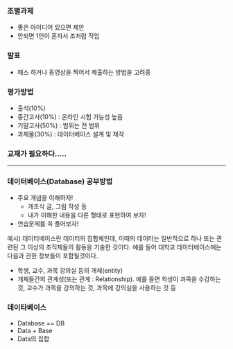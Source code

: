 ### 조별과제
- 좋은 아이디어 있으면 제안
- 안되면 1인이 혼자서 조처럼 작업

### 발표
- 패스 하거나 동영상을 찍어서 제출하는 방법을 고려중

###  평가방법
- 출석(10%)
- 중간고사(10%) : 온라인 시험 가능성 높음
- 기말고사(50%) : 범위는 전 범위
- 과제물(30%) : 데이터베이스 설계 및 제작

### 교재가 필요하다.....
---
### 데이터베이스(Database) 공부방법
- 주요 개념을 이해하자!
	- 개조식 글, 그림 작성 등
	- 내가 이해한 내용을 다른 형태로 표현하여 보자!
- 연습문제를 꼭 풀어보자!

예시) 
데이터베이스란 데이터의 집합체인데, 이때의 데이터는 일반적으로 하나 또는 관련된 그 이상의 조직체들의 활동을 기술한 것이다. 예를 들어 대학교 데이터베이스에는 다음과 관한 정보들이 포함될것이다.
* 학생, 교수, 과목 강의실 등의 개체(entity)
* 개체들간의 관계성(또는 관계 : Relationship). 예를 들면 학생이 과목을 수강하는것, 교수가 과목을 강의하는 것, 과목에 강의실을 사용하는 것 등

### 데이타베이스
- Database == DB
- Data + Base
- Data의 집합